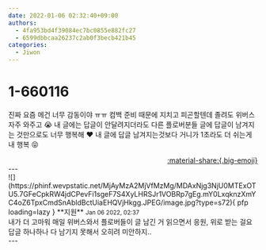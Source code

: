 ```yaml
---
date: 2022-01-06 02:32:40+09:00
authors:
  - 4fa953bd4f39084ec7bc0855e882fc27
  - 6599dbbcaa26237c2ab0f3becb421b45
categories:
  - Jiwon
---
```


# 1-660116

<div class="post-container" markdown="1">
<div class="content-container md-sidebar__scrollwrap" markdown="1">

진짜 요즘 메건 너무 감동이야 ㅠㅠ 컴백 준비 때문에 지치고 피곤할텐데 졸려도 위버스 자주 와주고 😭 내 글에는 답글이 안달려지더라도 다른 플로버분들 글에 답글이 남겨지는 것만으로도 너무 행복해 ❤️ 내 글에 답글 남겨지는것보다 거니가 1초라도 더 쉬는게 내 행복 😝

</div>
</div>

<div style="text-align: right;" markdown="1">
<a href="https://weverse.io/fromis9/fanpost/1-660116" style="text-align: right;">:material-share:{.big-emoji}</a>
</div>
---

<div class="comments-container md-sidebar__scrollwrap" markdown="1">
<div class="comment" markdown="1">
<div class='id-container' markdown="1">
![](https://phinf.wevpstatic.net/MjAyMzA2MjVfMzMg/MDAxNjg3NjU0MTExOTU5.7GFeCpkRW4jdCPevFi1sgeF7S4XyLHRSJr1VOBRp7gEg.mY0LxqknzXmYC4oZ6TpxCmdSnAbldBctUiaEHQVjHkgg.JPEG/image.jpg?type=s72){ pfp loading=lazy }
**<span class="artist">지원</span>** <small>Jan 06 2022, 02:37</small><br>
</div>
<div class='comment-body' markdown="1">
내가 더 고마워 매일 위버스와서 플로버들이 글 남긴 거 읽으면서 응원, 위로 받는 걸요<br>답글 하나하나 다 남기지 못해서 오히려 미안하지..
</div>
</div>
</div>
---
